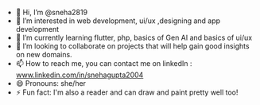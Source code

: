 - 👋 Hi, I’m @sneha2819
- 👀 I’m interested in web development, ui/ux ,designing and app development
- 🌱 I’m currently learning flutter, php, basics of Gen AI and basics of ui/ux
- 💞️ I’m looking to collaborate on projects that will help gain good insights on new domains.
- 📫 How to reach me, you can contact me on linkedIn : www.linkedin.com/in/snehagupta2004
- 😄 Pronouns: she/her
- ⚡ Fun fact: I'm also a reader and can draw and paint pretty well too!

<!---
sneha2819/sneha2819 is a ✨ special ✨ repository because its `README.md` (this file) appears on your GitHub profile.
You can click the Preview link to take a look at your changes.
--->
